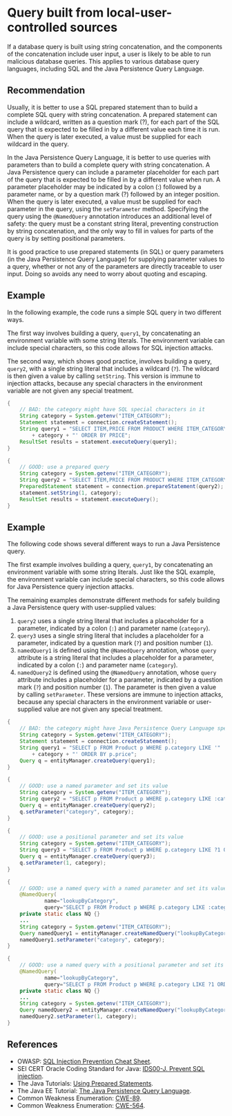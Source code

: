 # Query built from local-user-controlled sources
If a database query is built using string concatenation, and the components of the concatenation include user input, a user is likely to be able to run malicious database queries. This applies to various database query languages, including SQL and the Java Persistence Query Language.


## Recommendation
Usually, it is better to use a SQL prepared statement than to build a complete SQL query with string concatenation. A prepared statement can include a wildcard, written as a question mark (?), for each part of the SQL query that is expected to be filled in by a different value each time it is run. When the query is later executed, a value must be supplied for each wildcard in the query.

In the Java Persistence Query Language, it is better to use queries with parameters than to build a complete query with string concatenation. A Java Persistence query can include a parameter placeholder for each part of the query that is expected to be filled in by a different value when run. A parameter placeholder may be indicated by a colon (:) followed by a parameter name, or by a question mark (?) followed by an integer position. When the query is later executed, a value must be supplied for each parameter in the query, using the `setParameter` method. Specifying the query using the `@NamedQuery` annotation introduces an additional level of safety: the query must be a constant string literal, preventing construction by string concatenation, and the only way to fill in values for parts of the query is by setting positional parameters.

It is good practice to use prepared statements (in SQL) or query parameters (in the Java Persistence Query Language) for supplying parameter values to a query, whether or not any of the parameters are directly traceable to user input. Doing so avoids any need to worry about quoting and escaping.


## Example
In the following example, the code runs a simple SQL query in two different ways.

The first way involves building a query, `query1`, by concatenating an environment variable with some string literals. The environment variable can include special characters, so this code allows for SQL injection attacks.

The second way, which shows good practice, involves building a query, `query2`, with a single string literal that includes a wildcard (`?`). The wildcard is then given a value by calling `setString`. This version is immune to injection attacks, because any special characters in the environment variable are not given any special treatment.


```java
{
    // BAD: the category might have SQL special characters in it
    String category = System.getenv("ITEM_CATEGORY");
    Statement statement = connection.createStatement();
    String query1 = "SELECT ITEM,PRICE FROM PRODUCT WHERE ITEM_CATEGORY='"
        + category + "' ORDER BY PRICE";
    ResultSet results = statement.executeQuery(query1);
}

{
    // GOOD: use a prepared query
    String category = System.getenv("ITEM_CATEGORY");
    String query2 = "SELECT ITEM,PRICE FROM PRODUCT WHERE ITEM_CATEGORY=? ORDER BY PRICE";
    PreparedStatement statement = connection.prepareStatement(query2);
    statement.setString(1, category);
    ResultSet results = statement.executeQuery();
}
```

## Example
The following code shows several different ways to run a Java Persistence query.

The first example involves building a query, `query1`, by concatenating an environment variable with some string literals. Just like the SQL example, the environment variable can include special characters, so this code allows for Java Persistence query injection attacks.

The remaining examples demonstrate different methods for safely building a Java Persistence query with user-supplied values:

1. `query2` uses a single string literal that includes a placeholder for a parameter, indicated by a colon (`:`) and parameter name (`category`).
1. `query3` uses a single string literal that includes a placeholder for a parameter, indicated by a question mark (`?`) and position number (`1`).
1. `namedQuery1` is defined using the `@NamedQuery` annotation, whose `query` attribute is a string literal that includes a placeholder for a parameter, indicated by a colon (`:`) and parameter name (`category`).
1. `namedQuery2` is defined using the `@NamedQuery` annotation, whose `query` attribute includes a placeholder for a parameter, indicated by a question mark (`?`) and position number (`1`).
The parameter is then given a value by calling `setParameter`. These versions are immune to injection attacks, because any special characters in the environment variable or user-supplied value are not given any special treatment.


```java
{
    // BAD: the category might have Java Persistence Query Language special characters in it
    String category = System.getenv("ITEM_CATEGORY");
    Statement statement = connection.createStatement();
    String query1 = "SELECT p FROM Product p WHERE p.category LIKE '"
        + category + "' ORDER BY p.price";
    Query q = entityManager.createQuery(query1);
}

{
    // GOOD: use a named parameter and set its value
    String category = System.getenv("ITEM_CATEGORY");
    String query2 = "SELECT p FROM Product p WHERE p.category LIKE :category ORDER BY p.price"
    Query q = entityManager.createQuery(query2);
    q.setParameter("category", category);
}

{
    // GOOD: use a positional parameter and set its value
    String category = System.getenv("ITEM_CATEGORY");
    String query3 = "SELECT p FROM Product p WHERE p.category LIKE ?1 ORDER BY p.price"
    Query q = entityManager.createQuery(query3);
    q.setParameter(1, category);
}

{
    // GOOD: use a named query with a named parameter and set its value
    @NamedQuery(
            name="lookupByCategory",
            query="SELECT p FROM Product p WHERE p.category LIKE :category ORDER BY p.price")
    private static class NQ {}
    ...
    String category = System.getenv("ITEM_CATEGORY");
    Query namedQuery1 = entityManager.createNamedQuery("lookupByCategory");
    namedQuery1.setParameter("category", category);
}

{
    // GOOD: use a named query with a positional parameter and set its value
    @NamedQuery(
            name="lookupByCategory",
            query="SELECT p FROM Product p WHERE p.category LIKE ?1 ORDER BY p.price")
    private static class NQ {}
    ...
    String category = System.getenv("ITEM_CATEGORY");
    Query namedQuery2 = entityManager.createNamedQuery("lookupByCategory");
    namedQuery2.setParameter(1, category);
}
```

## References
* OWASP: [SQL Injection Prevention Cheat Sheet](https://cheatsheetseries.owasp.org/cheatsheets/SQL_Injection_Prevention_Cheat_Sheet.html).
* SEI CERT Oracle Coding Standard for Java: [IDS00-J. Prevent SQL injection](https://wiki.sei.cmu.edu/confluence/display/java/IDS00-J.+Prevent+SQL+injection).
* The Java Tutorials: [Using Prepared Statements](https://docs.oracle.com/javase/tutorial/jdbc/basics/prepared.html).
* The Java EE Tutorial: [The Java Persistence Query Language](https://docs.oracle.com/javaee/7/tutorial/persistence-querylanguage.htm).
* Common Weakness Enumeration: [CWE-89](https://cwe.mitre.org/data/definitions/89.html).
* Common Weakness Enumeration: [CWE-564](https://cwe.mitre.org/data/definitions/564.html).
